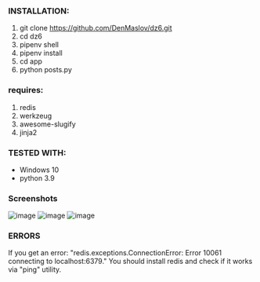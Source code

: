 ### INSTALLATION:
1. git clone https://github.com/DenMaslov/dz6.git
2. cd dz6
3. pipenv shell
4. pipenv install
5. cd app
6. python posts.py


### requires:
 1. redis 
 2. werkzeug 
 3. awesome-slugify
 4. jinja2
 
### TESTED WITH:
* Windows 10
* python 3.9

### Screenshots
![image](https://user-images.githubusercontent.com/76794599/124370688-0bb26800-dc83-11eb-9500-223f5188c165.png)
![image](https://user-images.githubusercontent.com/76794599/124370682-f9d0c500-dc82-11eb-8b45-f6965d1a2ee1.png)
![image](https://user-images.githubusercontent.com/76794599/124370671-ea517c00-dc82-11eb-969c-0cfb258a1f88.png)



### ERRORS
If you get an error: "redis.exceptions.ConnectionError: Error 10061 connecting to localhost:6379." You should install redis and check if it works via "ping" utility.



